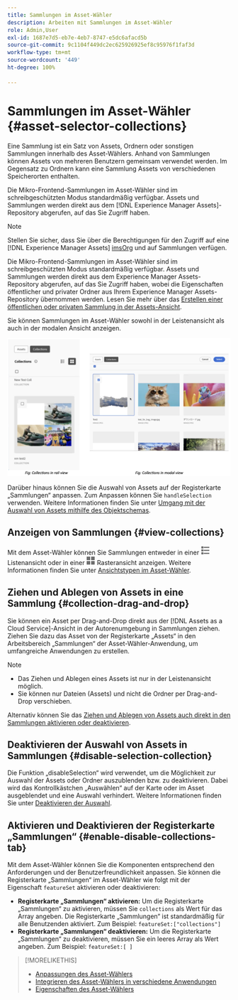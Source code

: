 ```yaml
---
title: Sammlungen im Asset-Wähler
description: Arbeiten mit Sammlungen im Asset-Wähler
role: Admin,User
exl-id: 1687e7d5-eb7e-4eb7-8747-e5dc6afacd5b
source-git-commit: 9c1104f449dc2ec625926925ef8c95976f1faf3d
workflow-type: tm+mt
source-wordcount: '449'
ht-degree: 100%

---
```


# Sammlungen im Asset-Wähler {#asset-selector-collections}

Eine Sammlung ist ein Satz von Assets, Ordnern oder sonstigen Sammlungen innerhalb des Asset-Wählers. Anhand von Sammlungen können Assets von mehreren Benutzern gemeinsam verwendet werden. Im Gegensatz zu Ordnern kann eine Sammlung Assets von verschiedenen Speicherorten enthalten.

Die Mikro-Frontend-Sammlungen im Asset-Wähler sind im schreibgeschützten Modus standardmäßig verfügbar. Assets und Sammlungen werden direkt aus dem [!DNL Experience Manager Assets]-Repository abgerufen, auf das Sie Zugriff haben.

>[!NOTE]
>
>Stellen Sie sicher, dass Sie über die Berechtigungen für den Zugriff auf eine [!DNL Experience Manager Assets] [imsOrg](/help/assets/asset-selector-properties.md) und auf Sammlungen verfügen.

Die Mikro-Frontend-Sammlungen im Asset-Wähler sind im schreibgeschützten Modus standardmäßig verfügbar. Assets und Sammlungen werden direkt aus dem Experience Manager Assets-Repository abgerufen, auf das Sie Zugriff haben, wobei die Eigenschaften öffentlicher und privater Ordner aus Ihrem Experience Manager Assets-Repository übernommen werden. Lesen Sie mehr über das [Erstellen einer öffentlichen oder privaten Sammlung in der Assets-Ansicht](/help/assets/manage-collections-assets-view.md#create-collection).

Sie können Sammlungen im Asset-Wähler sowohl in der Leistenansicht als auch in der modalen Ansicht anzeigen.

![Sammlungen in der Leistenansicht](assets/collections-rail-modal-view.png)

<!--
Additionally, you can [customize](/help/assets/asset-selector-customization.md) the `featureSet` property to enable or disable collections in Asset Selector. See [enable or disable Collections tab](#enable-disable-collections-tab).-->

Darüber hinaus können Sie die Auswahl von Assets auf der Registerkarte „Sammlungen“ anpassen. Zum Anpassen können Sie `handleSelection` verwenden. Weitere Informationen finden Sie unter [Umgang mit der Auswahl von Assets mithilfe des Objektschemas](/help/assets/asset-selector-customization.md#handling-selection).

## Anzeigen von Sammlungen {#view-collections}

Mit dem Asset-Wähler können Sie Sammlungen entweder in einer ![Listenansicht](assets/do-not-localize/list-view.png) Listenansicht oder in einer ![Rasteransicht](assets/do-not-localize/grid-view.png) Rasteransicht anzeigen. Weitere Informationen finden Sie unter [Ansichtstypen im Asset-Wähler](overview-asset-selector.md#types-of-view).

## Ziehen und Ablegen von Assets in eine Sammlung {#collection-drag-and-drop}

Sie können ein Asset per Drag-and-Drop direkt aus der [!DNL Assets as a Cloud Service]-Ansicht in der Autorenumgebung in Sammlungen ziehen. Ziehen Sie dazu das Asset von der Registerkarte „Assets“ in den Arbeitsbereich „Sammlungen“ der Asset-Wähler-Anwendung, um umfangreiche Anwendungen zu erstellen.

>[!NOTE]
>
>* Das Ziehen und Ablegen eines Assets ist nur in der Leistenansicht möglich.
>* Sie können nur Dateien (Assets) und nicht die Ordner per Drag-and-Drop verschieben.

Alternativ können Sie das [Ziehen und Ablegen von Assets auch direkt in den Sammlungen aktivieren oder deaktivieren](asset-selector-customization.md#enable-disable-drag-and-drop).

## Deaktivieren der Auswahl von Assets in Sammlungen {#disable-selection-collection}

Die Funktion „disableSelection“ wird verwendet, um die Möglichkeit zur Auswahl der Assets oder Ordner auszublenden bzw. zu deaktivieren. Dabei wird das Kontrollkästchen „Auswählen“ auf der Karte oder im Asset ausgeblendet und eine Auswahl verhindert. Weitere Informationen finden Sie unter [Deaktivieren der Auswahl](/help/assets/asset-selector-customization.md#disable-selection).

## Aktivieren und Deaktivieren der Registerkarte „Sammlungen“ {#enable-disable-collections-tab}

Mit dem Asset-Wähler können Sie die Komponenten entsprechend den Anforderungen und der Benutzerfreundlichkeit anpassen. Sie können die Registerkarte „Sammlungen“ im Asset-Wähler wie folgt mit der Eigenschaft `featureSet` aktivieren oder deaktivieren:

* **Registerkarte „Sammlungen“ aktivieren:** Um die Registerkarte „Sammlungen“ zu aktivieren, müssen Sie `collections` als Wert für das Array angeben. Die Registerkarte „Sammlungen“ ist standardmäßig für alle Benutzenden aktiviert. Zum Beispiel: `featureSet:["collections"]`
* **Registerkarte „Sammlungen“ deaktivieren:** Um die Registerkarte „Sammlungen“ zu deaktivieren, müssen Sie ein leeres Array als Wert angeben. Zum Beispiel: `featureSet:[ ]`

>[!MORELIKETHIS]
>
>* [Anpassungen des Asset-Wählers](/help/assets/asset-selector-customization.md)
>* [Integrieren des Asset-Wählers in verschiedene Anwendungen](/help/assets/integrate-asset-selector.md)
>* [Eigenschaften des Asset-Wählers](/help/assets/asset-selector-properties.md)
